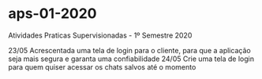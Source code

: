 # aps-01-2020
Atividades Praticas Supervisionadas - 1º Semestre 2020

23/05 Acrescentada uma tela de login para o cliente, para que a aplicação seja mais segura e garanta uma confiabilidade
24/05 Crie uma tela de login para quem quiser acessar os chats salvos até o momento
